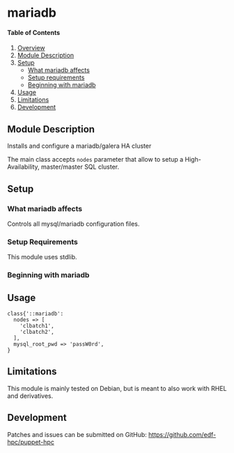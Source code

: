 # mariadb

#### Table of Contents

1. [Overview](#overview)
2. [Module Description](#module-description)
3. [Setup](#setup)
    * [What mariadb affects](#what-mariadb-affects)
    * [Setup requirements](#setup-requirements)
    * [Beginning with mariadb](#beginning-with-mariadb)
4. [Usage](#usage)
5. [Limitations](#limitations)
6. [Development](#development)

## Module Description

Installs and configure a mariadb/galera HA cluster

The main class accepts `nodes` parameter that allow to setup a
High-Availability, master/master SQL cluster.

## Setup

### What mariadb affects

Controls all mysql/mariadb configuration files.

### Setup Requirements

This module uses stdlib.

### Beginning with mariadb

## Usage

```
class{'::mariadb':
  nodes => [
    'clbatch1',
    'clbatch2',
  ],
  mysql_root_pwd => 'passW0rd',
}
```

## Limitations

This module is mainly tested on Debian, but is meant to also work with RHEL and
derivatives.

## Development

Patches and issues can be submitted on GitHub:
https://github.com/edf-hpc/puppet-hpc
